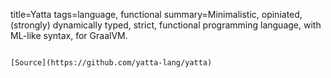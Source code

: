 title=Yatta
tags=language, functional
summary=Minimalistic, opiniated, (strongly) dynamically typed, strict, functional programming language, with ML-like syntax, for GraalVM.
~~~~~~

[Source](https://github.com/yatta-lang/yatta)

